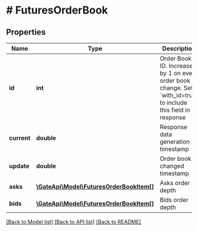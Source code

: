 # # FuturesOrderBook

## Properties

Name | Type | Description | Notes
------------ | ------------- | ------------- | -------------
**id** | **int** | Order Book ID. Increases by 1 on every order book change. Set &#x60;with_id&#x3D;true&#x60; to include this field in response | [optional] 
**current** | **double** | Response data generation timestamp | [optional] 
**update** | **double** | Order book changed timestamp | [optional] 
**asks** | [**\GateApi\Model\FuturesOrderBookItem[]**](FuturesOrderBookItem.md) | Asks order depth | 
**bids** | [**\GateApi\Model\FuturesOrderBookItem[]**](FuturesOrderBookItem.md) | Bids order depth | 

[[Back to Model list]](../../README.md#documentation-for-models) [[Back to API list]](../../README.md#documentation-for-api-endpoints) [[Back to README]](../../README.md)
